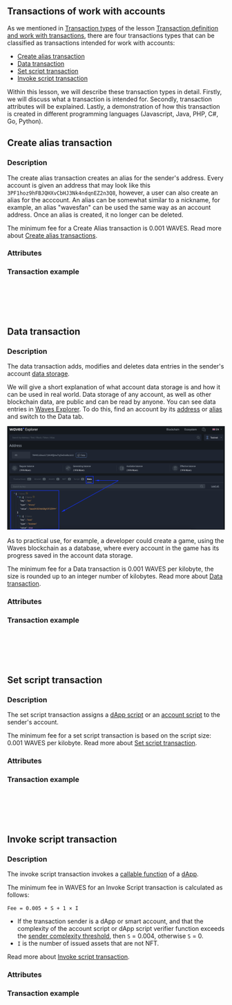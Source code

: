 ## Transactions of work with accounts ##  

As we mentioned in [Transaction types]() of the lesson [Transaction definition and work with transactions](), there are four transactions types that can be classified as transactions intended for work with accounts:
- [Create alias transaction](#create-alias-transaction)
- [Data transaction](#data-transaction)  
- [Set script transaction](#set-script-transaction)  
- [Invoke script transaction](#invoke-script-transaction)  

Within this lesson, we will describe these transaction types in detail. Firstly, we will discuss what a transaction is intended for. Secondly, transaction attributes will be explained. Lastly, a demonstration of how this transaction is created in different programming languages (Javascript, Java, PHP, C#, Go, Python).

## Create alias transaction ##

### Description ###

The create alias transaction creates an alias for the sender's address. Every account is given an address that may look like this `3PF1hoz9hFBJQHXvCbHJ3Nk4ndqnEZ2n3Q8`, however, a user can also create an alias for the acccount. An alias can be somewhat similar to a nickname, for example, an alias "wavesfan" can be used the same way as an account address. Once an alias is created, it no longer can be deleted. 

The minimum fee for a Create Alias transaction is 0.001 WAVES. Read more about [Create alias transactions](https://docs.waves.tech/en/blockchain/transaction-type/create-alias-transaction).

### Attributes ###

### Transaction example ###


<CodeBlock>

```js
```
```java
```
```php
```
```csharp
```
```go
```
```python
```

</CodeBlock>

## Data transaction ##

### Description ###

The data transaction adds, modifies and deletes data entries in the sender's account [data storage](https://docs.waves.tech/en/blockchain/account/account-data-storage).

We will give a short explanation of what account data storage is and how it can be used in real world. Data storage of any account, as well as other blockchain data, are public and can be read by anyone. You can see data entries in [Waves Explorer](https://wavesexplorer.com/). To do this, find an account by its [address](https://docs.waves.tech/en/blockchain/account/address) or [alias](https://docs.waves.tech/en/blockchain/account/alias) and switch to the Data tab. 

![](./img/datatx.png)

As to practical use, for example, a developer could create a game, using the Waves blockchain as a database, where every account in the game has its progress saved in the account data storage.

The minimum fee for a Data transaction is 0.001 WAVES per kilobyte, the size is rounded up to an integer number of kilobytes. Read more about [Data transaction](https://docs.waves.tech/en/blockchain/transaction-type/data-transaction).

### Attributes ###

### Transaction example ###

<CodeBlock>

```js
```
```java
```
```php
```
```csharp
```
```go
```
```python
```

</CodeBlock>

## Set script transaction ##

### Description ###

The set script transaction assigns a [dApp script]() or an [account script]() to the sender's account. 

The minimum fee for a set script transaction is based on the script size: 0.001 WAVES per kilobyte. Read more about [Set script transaction](https://docs.waves.tech/en/blockchain/transaction-type/set-script-transaction).

### Attributes ###

### Transaction example ###

<CodeBlock>

```js
```
```java
```
```php
```
```csharp
```
```go
```
```python
```

</CodeBlock>

## Invoke script transaction ##

### Description ###

The invoke script transaction invokes a [callable function]() of a [dApp]().

The minimum fee in WAVES for an Invoke Script transaction is calculated as follows:
```
Fee = 0.005 + S + 1 × I
```
- If the transaction sender is a dApp or smart account, and that the complexity of the account script or dApp script verifier function exceeds the [sender complexity threshold](https://docs.waves.tech/en/ride/limits/), then `S` = 0.004, otherwise `S` = 0.
- `I` is the number of issued assets that are not NFT.

Read more about [Invoke script transaction](https://docs.waves.tech/en/blockchain/transaction-type/invoke-script-transaction).

### Attributes ###

### Transaction example ###

<CodeBlock>

```js
```
```java
```
```php
```
```csharp
```
```go
```
```python
```

</CodeBlock>